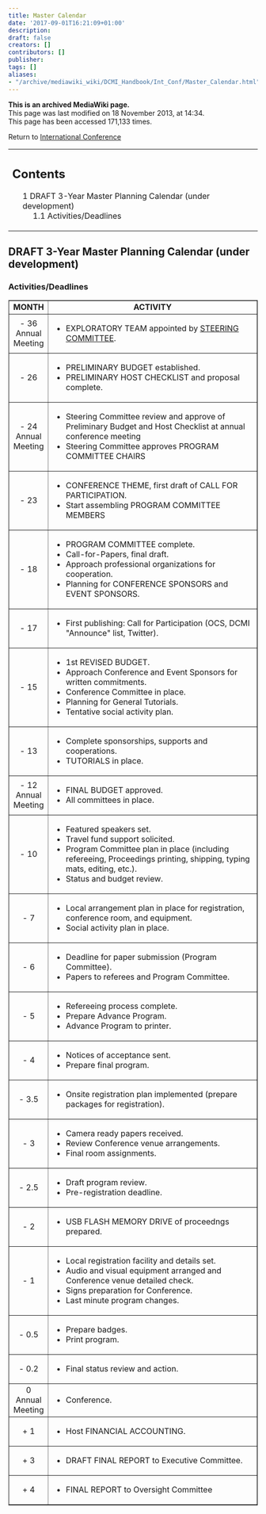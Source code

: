 ```yaml
---
title: Master Calendar
date: '2017-09-01T16:21:09+01:00'
description: 
draft: false
creators: []
contributors: []
publisher: 
tags: []
aliases:
- "/archive/mediawiki_wiki/DCMI_Handbook/Int_Conf/Master_Calendar.html"
---
```


 **This is an archived MediaWiki page.**  
This page was last modified on 18 November 2013, at 14:34.  
This page has been accessed 171,133 times.

Return to [International Conference](/archive/mediawiki_wiki/DCMI_Handbook/Int_Conf "DCMI Handbook/Int Conf")

<table id="toc" class="toc">
  <tr>
    <td>
      <div id="toctitle">
        <h2>Contents</h2>
      </div>
      <ul>
        <li class="toclevel-1 tocsection-1">
          <a href="#DRAFT_3-Year_Master_Planning_Calendar_.28under_development.29"><span class="tocnumber">1</span> <span class="toctext">DRAFT 3-Year Master Planning Calendar (under development)</span></a>
          <ul>
            <li class="toclevel-2 tocsection-2"><a href="#Activities.2FDeadlines"><span class="tocnumber">1.1</span> <span class="toctext">Activities/Deadlines</span></a></li>
          </ul>
        </li>
      </ul>
    </td>
  </tr>
</table>


## DRAFT 3-Year Master Planning Calendar (under development) 

### Activities/Deadlines 
<table border="1" cellpadding="5">
  <tr>
    <td align="center"><strong>MONTH</strong></td>
    <td align="center"><strong>ACTIVITY</strong></td>
  </tr>
  <tr>
    <td align="center">- 36<br>
      Annual<br>
      Meeting</td>
    <td>
      <ul>
        <li>EXPLORATORY TEAM appointed by <a href="/mediawiki_wiki/DCMI_Handbook/Conference_Guidelines/Steering_Committee.md" title="DCMI Handbook/Conference Guidelines/Steering Committee">STEERING COMMITTEE</a>.</li>
      </ul>
    </td>
  </tr>
  <tr>
    <td align="center">- 26</td>
    <td>
      <ul>
        <li>PRELIMINARY BUDGET established.</li>
        <li>PRELIMINARY HOST CHECKLIST and proposal complete.</li>
      </ul>
    </td>
  </tr>
  <tr>
    <td align="center">- 24<br>
      Annual<br>
      Meeting</td>
    <td>
      <ul>
        <li>Steering Committee review and approve of Preliminary Budget and Host Checklist at annual conference meeting</li>
        <li>Steering Committee approves PROGRAM COMMITTEE CHAIRS</li>
      </ul>
    </td>
  </tr>
  <tr>
    <td align="center">- 23 </td>
    <td>
      <ul>
        <li>CONFERENCE THEME, first draft of CALL FOR PARTICIPATION.</li>
        <li>Start assembling PROGRAM COMMITTEE MEMBERS</li>
      </ul>
    </td>
  </tr>
  <tr>
    <td align="center">- 18</td>
    <td>
      <ul>
        <li>PROGRAM COMMITTEE complete.</li>
        <li>Call-for-Papers, final draft.</li>
        <li>Approach professional organizations for cooperation.</li>
        <li>Planning for CONFERENCE SPONSORS and EVENT SPONSORS. </li>
      </ul>
    </td>
  </tr>
  <tr>
    <td align="center">- 17</td>
    <td>
      <ul>
        <li>First publishing: Call for Participation (OCS, DCMI "Announce" list, Twitter).</li>
      </ul>
    </td>
  </tr>
  <tr>
    <td align="center">- 15</td>
    <td>
      <ul>
        <li>1st REVISED BUDGET.</li>
        <li>Approach Conference and Event Sponsors for written commitments.</li>
        <li>Conference Committee in place.</li>
        <li>Planning for General Tutorials.</li>
        <li>Tentative social activity plan.</li>
      </ul>
    </td>
  </tr>
  <tr>
    <td align="center">- 13</td>
    <td>
      <ul>
        <li>Complete sponsorships, supports and cooperations.</li>
        <li>TUTORIALS in place.</li>
      </ul>
    </td>
  </tr>
  <tr>
    <td align="center">- 12<br>
      Annual<br>
      Meeting</td>
    <td>
      <ul>
        <li>FINAL BUDGET approved.</li>
        <li>All committees in place.</li>
      </ul>
    </td>
  </tr>
  <tr>
    <td align="center">- 10</td>
    <td>
      <ul>
        <li>Featured speakers set.</li>
        <li>Travel fund support solicited.</li>
        <li>Program Committee plan in place (including refereeing, Proceedings printing, shipping, typing mats, editing, etc.).</li>
        <li>Status and budget review. </li>
      </ul>
    </td>
  </tr>
  <tr>
    <td align="center">- 7</td>
    <td>
      <ul>
        <li>Local arrangement plan in place for registration, conference room, and equipment.</li>
        <li>Social activity plan in place.</li>
      </ul>
    </td>
  </tr>
  <tr>
    <td align="center">- 6</td>
    <td>
      <ul>
        <li>Deadline for paper submission (Program Committee).</li>
        <li>Papers to referees and Program Committee. </li>
      </ul>
    </td>
  </tr>
  <tr>
    <td align="center">- 5</td>
    <td>
      <ul>
        <li>Refereeing process complete.</li>
        <li>Prepare Advance Program.</li>
        <li>Advance Program to printer. </li>
      </ul>
    </td>
  </tr>
  <tr>
    <td align="center">- 4</td>
    <td>
      <ul>
        <li>Notices of acceptance sent.</li>
        <li>Prepare final program.</li>
      </ul>
    </td>
  </tr>
  <tr>
    <td align="center">- 3.5</td>
    <td>
      <ul>
        <li>Onsite registration plan implemented (prepare packages for registration). </li>
      </ul>
    </td>
  </tr>
  <tr>
    <td align="center">- 3</td>
    <td>
      <ul>
        <li>Camera ready papers received.</li>
        <li>Review Conference venue arrangements.</li>
        <li>Final room assignments. </li>
      </ul>
    </td>
  </tr>
  <tr>
    <td align="center">- 2.5</td>
    <td>
      <ul>
        <li>Draft program review.</li>
        <li>Pre-registration deadline. </li>
      </ul>
    </td>
  </tr>
  <tr>
    <td align="center">- 2</td>
    <td>
      <ul>
        <li>USB FLASH MEMORY DRIVE of proceedngs prepared. </li>
      </ul>
    </td>
  </tr>
  <tr>
    <td align="center">- 1</td>
    <td>
      <ul>
        <li>Local registration facility and details set.</li>
        <li>Audio and visual equipment arranged and Conference venue detailed check.</li>
        <li>Signs preparation for Conference.</li>
        <li>Last minute program changes. </li>
      </ul>
    </td>
  </tr>
  <tr>
    <td align="center">- 0.5</td>
    <td>
      <ul>
        <li>Prepare badges.</li>
        <li>Print program.</li>
      </ul>
    </td>
  </tr>
  <tr>
    <td align="center">- 0.2</td>
    <td>
      <ul>
        <li>Final status review and action.</li>
      </ul>
    </td>
  </tr>
  <tr>
    <td align="center">0<br>
      Annual<br>
      Meeting</td>
    <td>
      <ul>
        <li>Conference.</li>
      </ul>
    </td>
  </tr>
  <tr>
    <td align="center">+ 1</td>
    <td>
      <ul>
        <li>Host FINANCIAL ACCOUNTING. </li>
      </ul>
    </td>
  </tr>
  <tr>
    <td align="center">+ 3</td>
    <td>
      <ul>
        <li>DRAFT FINAL REPORT to Executive Committee. </li>
      </ul>
    </td>
  </tr>
  <tr>
    <td align="center">+ 4</td>
    <td>
      <ul>
        <li>FINAL REPORT to Oversight Committee</li>
      </ul>
    </td>
  </tr>
</table>

